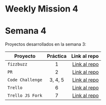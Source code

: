 # Weekly Mission 4
# Semana 4 

Proyectos desarrollados en la semana 3:

| Proyecto | Práctica | Link al repo |
| ------------- |:-------------:| -----:|
|`fizzbuzz`|1|[Link al repo](https://github.com/armap99/Fizzbuzz)|
|`PR`|2|[Link al repo](https://github.com/armap99/fizzbuzz-1)|
|`Code Challenge`|3, 4, 5|[Link al repo](https://github.com/armap99/Visual-Thinking-API)|
|`Trello`|6|[Link al repo](https://github.com/LaunchX-InnovaccionVirtual/MissionNodeJS)|
|`Trello JS Fork`|7|[Link al repo](https://github.com/LaunchX-InnovaccionVirtual/MissionNodeJS)|

